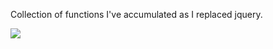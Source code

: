 Collection of functions I've accumulated as I replaced jquery.

![](https://i.imgur.com/8HJrvEr.jpg)